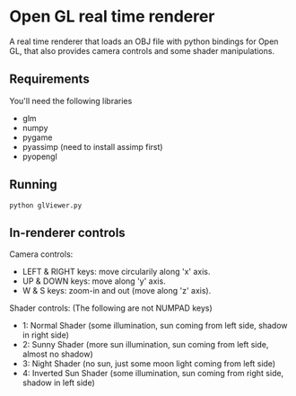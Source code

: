 # Open GL real time renderer
A real time renderer that loads an OBJ file with python bindings for Open GL, that also provides camera controls and some shader manipulations.

## Requirements
You'll need the following libraries

- glm
- numpy
- pygame
- pyassimp (need to install assimp first)
- pyopengl

## Running
```python glViewer.py```

## In-renderer controls
Camera controls:

- LEFT & RIGHT keys: move circularily along 'x' axis.
- UP & DOWN keys: move along 'y' axis.
- W & S keys: zoom-in and out (move along 'z' axis).

Shader controls:
(The following are not NUMPAD keys)

- 1: Normal Shader (some illumination, sun coming from left side, shadow in right side)
- 2: Sunny Shader (more sun illumination, sun coming from left side, almost no shadow)
- 3: Night Shader (no sun, just some moon light coming from left side)
- 4: Inverted Sun Shader (some illumination, sun coming from right side, shadow in left side)